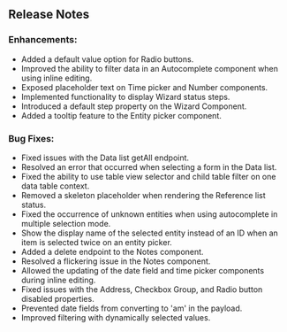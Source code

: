 ## Release Notes
### Enhancements:

- Added a default value option for Radio buttons.
- Improved the ability to filter data in an Autocomplete component when using inline editing.
- Exposed placeholder text on Time picker and Number components.
- Implemented functionality to display Wizard status steps.
- Introduced a default step property on the Wizard Component.
- Added a tooltip feature to the Entity picker component.

### Bug Fixes:

- Fixed issues with the Data list getAll endpoint.
- Resolved an error that occurred when selecting a form in the Data list.
- Fixed the ability to use table view selector and child table filter on one data table context.
- Removed a skeleton placeholder when rendering the Reference list status.
- Fixed the occurrence of unknown entities when using autocomplete in multiple selection mode.
- Show the display name of the selected entity instead of an ID when an item is selected twice on an entity picker.
- Added a delete endpoint to the Notes component.
- Resolved a flickering issue in the Notes component.
- Allowed the updating of the date field and time picker components during inline editing.
- Fixed issues with the Address, Checkbox Group, and Radio button disabled properties.
- Prevented date fields from converting to 'am' in the payload.
- Improved filtering with dynamically selected values.
